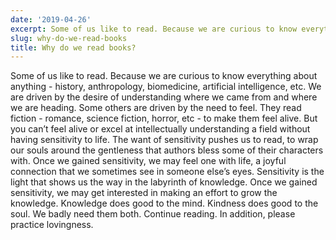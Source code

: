 ```yaml
---
date: '2019-04-26'
excerpt: Some of us like to read. Because we are curious to know everything about anything - history, anthropology, biomedicine, artificial intelligence, etc. We are driven by the desire of understanding where we came from and where we are heading. Some others are driven by the need to feel. They read fiction - romance, science fiction, horror, etc - to make them feel alive. 
slug: why-do-we-read-books
title: Why do we read books?
---
```


Some of us like to read. Because we are curious to know everything about anything - history, anthropology, biomedicine, artificial intelligence, etc. We are driven by the desire of understanding where we came from and where we are heading.
Some others are driven by the need to feel. They read fiction - romance, science fiction, horror, etc - to make them feel alive.
But you can’t feel alive or excel at intellectually understanding a field without having sensitivity to life. The want of sensitivity pushes us to read, to wrap our souls around the gentleness that authors bless some of their characters with. Once we gained sensitivity, we may feel one with life, a joyful connection that we sometimes see in someone else’s eyes.
Sensitivity is the light that shows us the way in the labyrinth of knowledge. Once we gained sensitivity, we may get interested in making an effort to grow the knowledge.
Knowledge does good to the mind. Kindness does good to the soul. We badly need them both. Continue reading. In addition, please practice lovingness.
